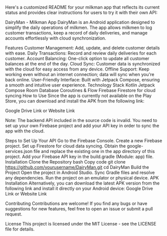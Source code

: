
Here's a customized README for your milkman app that reflects its current status and provides clear instructions for users to try it with their own API:

DairyMan - Milkman App
DairyMan is an Android application designed to simplify the daily operations of milkmen. The app allows milkmen to log customer transactions, keep a record of daily deliveries, and manage accounts effortlessly with cloud synchronization.


Features
Customer Management: Add, update, and delete customer details with ease.
Daily Transactions: Record and review daily deliveries for each customer.
Account Balancing: One-click option to update all customer balances at the end of the day.
Cloud Sync: Customer data is synchronized with the cloud for easy access from any device.
Offline Support: Keep working even without an internet connection; data will sync when you're back online.
User-Friendly Interface: Built with Jetpack Compose, ensuring a smooth and intuitive user experience.
Technology Stack
Kotlin
Jetpack Compose
Room Database
Coroutines & Flow
Firebase Firestore for cloud syncing
How to Use
Since the app is currently not available on the Play Store, you can download and install the APK from the following link:

Google Drive Link or Website Link

Note: The backend API included in the source code is invalid. You need to set up your own Firebase project and add your API key in order to sync the app with the cloud.

Steps to Set Up Your API
Go to the Firebase Console.
Create a new Firebase project.
Set up Firestore for cloud data syncing.
Obtain the google-services.json file and replace the existing one in the app directory of this project.
Add your Firebase API key in the build.gradle (Module: app) file.
Installation
Clone the Repository
bash
Copy code
git clone https://github.com/yourusername/DairyMan.git
cd DairyMan
Build the Project
Open the project in Android Studio.
Sync Gradle files and resolve any dependencies.
Run the project on an emulator or physical device.
APK Installation
Alternatively, you can download the latest APK version from the following link and install it directly on your Android device:
Google Drive Link or Website Link

Contributing
Contributions are welcome! If you find any bugs or have suggestions for new features, feel free to open an issue or submit a pull request.

License
This project is licensed under the MIT License - see the LICENSE file for details.
